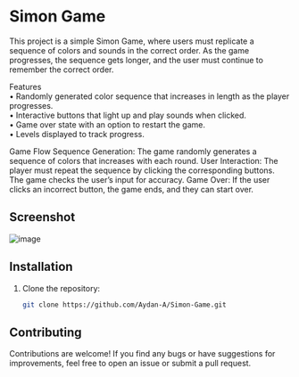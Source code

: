 # Simon Game

This project is a simple Simon Game, where users must replicate a sequence of colors and sounds in the correct order. As the game progresses, the sequence gets longer, and the user must continue to remember the correct order.

Features  
• Randomly generated color sequence that increases in length as the player progresses.  
• Interactive buttons that light up and play sounds when clicked.  
• Game over state with an option to restart the game.  
• Levels displayed to track progress.  

Game Flow
Sequence Generation: The game randomly generates a sequence of colors that increases with each round.
User Interaction: The player must repeat the sequence by clicking the corresponding buttons. The game checks the user’s input for accuracy.
Game Over: If the user clicks an incorrect button, the game ends, and they can start over.

## Screenshot

![image](https://github.com/user-attachments/assets/764a1af5-3eb5-41e3-a065-dd1e88b3132b)


## Installation

1. Clone the repository:

   ```bash
   git clone https://github.com/Aydan-A/Simon-Game.git

## Contributing
Contributions are welcome! If you find any bugs or have suggestions for improvements, feel free to open an issue or submit a pull request.

